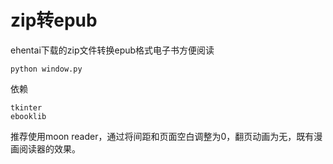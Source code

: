 # zip转epub
ehentai下载的zip文件转换epub格式电子书方便阅读

    python window.py

依赖 

    tkinter
    ebooklib 

推荐使用moon reader，通过将间距和页面空白调整为0，翻页动画为无，既有漫画阅读器的效果。